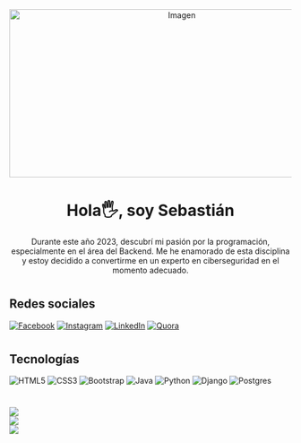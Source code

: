 <div align="center">
    <img src="https://www.computersciencedegreehub.com/wp-content/uploads/2023/02/shutterstock_535124956-scaled.jpg" width="600px" height="300px" alt="Imagen">
    <h1 align="center">Hola🖐️, soy Sebastián</h1>
    <p align="center">Durante este año 2023, descubrí mi pasión por la programación, especialmente en el área del Backend. Me he enamorado de esta disciplina y estoy decidido a convertirme en un experto en ciberseguridad en el momento adecuado.</p>
</div>


# <h2>Redes sociales</h2>
[![Facebook](https://img.shields.io/badge/Facebook-%231877F2.svg?logo=Facebook&logoColor=white)](https://facebook.com/https://web.facebook.com/sebastianmoises.gaetefuentes/) [![Instagram](https://img.shields.io/badge/Instagram-%23E4405F.svg?logo=Instagram&logoColor=white)](https://instagram.com/https://www.instagram.com/self.nombre_seba/) [![LinkedIn](https://img.shields.io/badge/LinkedIn-%230077B5.svg?logo=linkedin&logoColor=white)](https://linkedin.com/in/https://www.linkedin.com/in/sebasti%C3%A1n-gaete-fuentes-54607b276/) [![Quora](https://img.shields.io/badge/Quora-%23B92B27.svg?logo=Quora&logoColor=white)](https://quora.com/profile/https://es.quora.com/profile/Sebasti%C3%A1n-Gaete-Fuentes) 


# <h2>Tecnologías</h2>
![HTML5](https://img.shields.io/badge/html5-%23E34F26.svg?style=for-the-badge&logo=html5&logoColor=white) ![CSS3](https://img.shields.io/badge/css3-%231572B6.svg?style=for-the-badge&logo=css3&logoColor=white) ![Bootstrap](https://img.shields.io/badge/bootstrap-%23563D7C.svg?style=for-the-badge&logo=bootstrap&logoColor=white) ![Java](https://img.shields.io/badge/java-%23ED8B00.svg?style=for-the-badge&logo=java&logoColor=white) ![Python](https://img.shields.io/badge/python-3670A0?style=for-the-badge&logo=python&logoColor=ffdd54) ![Django](https://img.shields.io/badge/django-%23092E20.svg?style=for-the-badge&logo=django&logoColor=white) ![Postgres](https://img.shields.io/badge/postgres-%23316192.svg?style=for-the-badge&logo=postgresql&logoColor=white)

# 
![](https://github-readme-stats.vercel.app/api?username=SebastianGaete&theme=blue-green&hide_border=false&include_all_commits=false&count_private=false)<br/>
![](https://github-readme-streak-stats.herokuapp.com/?user=SebastianGaete&theme=blue-green&hide_border=false)<br/>
![](https://github-readme-stats.vercel.app/api/top-langs/?username=SebastianGaete&theme=blue-green&hide_border=false&include_all_commits=false&count_private=false&layout=compact)

<!-- Proudly created with GPRM ( https://gprm.itsvg.in ) -->
